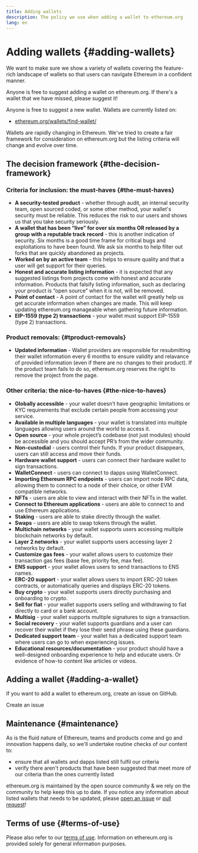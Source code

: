 ```yaml
---
title: Adding wallets
description: The policy we use when adding a wallet to ethereum.org
lang: en
---
```


# Adding wallets {#adding-wallets}

We want to make sure we show a variety of wallets covering the feature-rich landscape of wallets so that users can navigate Ethereum in a confident manner.

Anyone is free to suggest adding a wallet on ethereum.org. If there's a wallet that we have missed, please suggest it!

Anyone is free to suggest a new wallet. Wallets are currently listed on:

- [ethereum.org/wallets/find-wallet/](/wallets/find-wallet/)

Wallets are rapidly changing in Ethereum. We've tried to create a fair framework for consideration on ethereum.org but the listing criteria will change and evolve over time.

## The decision framework {#the-decision-framework}

### Criteria for inclusion: the must-haves {#the-must-haves}

- **A security-tested product** - whether through audit, an internal security team, open sourced coded, or some other method, your wallet's security must be reliable. This reduces the risk to our users and shows us that you take security seriously.
- **A wallet that has been “live” for over six months OR released by a group with a reputable track record** - this is another indication of security. Six months is a good time frame for critical bugs and exploitations to have been found. We ask six months to help filter out forks that are quickly abandoned as projects.
- **Worked on by an active team** - this helps to ensure quality and that a user will get support for their queries.
- **Honest and accurate listing information** - it is expected that any suggested listings from projects come with honest and accurate information. Products that falsify listing information, such as declaring your product is “open source” when it is not, will be removed.
- **Point of contact** - A point of contact for the wallet will greatly help us get accurate information when changes are made. This will keep updating ethereum.org manageable when gathering future information.
- **EIP-1559 (type 2) transactions** - your wallet must support EIP-1559 (type 2) transactions.

### Product removals: {#tproduct-removals}

- **Updated information** - Wallet providers are responsible for resubmitting their wallet information every 6 months to ensure validity and relavance of provided information (even if there are no changes to their product). If the product team fails to do so, ethereum.org reserves the right to remove the project from the page. 

### Other criteria: the nice-to-haves {#the-nice-to-haves}

- **Globally accessible** - your wallet doesn’t have geographic limitations or KYC requirements that exclude certain people from accessing your service.
- **Available in multiple languages** - your wallet is translated into multiple languages allowing users around the world to access it.
- **Open source** - your whole project’s codebase (not just modules) should be accessible and you should accept PR’s from the wider community.
- **Non-custodial** - users control their funds. If your product disappears, users can still access and move their funds.
- **Hardware wallet support** - users can connect their hardware wallet to sign transactions.
- **WalletConnect** - users can connect to dapps using WalletConnect.
- **Importing Ethereum RPC endpoints** - users can import node RPC data, allowing them to connect to a node of their choice, or other EVM compatible networks.
- **NFTs** - users are able to view and interact with their NFTs in the wallet.
- **Connect to Ethereum applications** - users are able to connect to and use Ethereum applications.
- **Staking** - users are able to stake directly through the wallet.
- **Swaps** - users are able to swap tokens through the wallet.
- **Multichain networks** - your wallet supports users accessing multiple blockchain networks by default.
- **Layer 2 networks** - your wallet supports users accessing layer 2 networks by default.
- **Customize gas fees** - your wallet allows users to customize their transaction gas fees (base fee, priority fee, max fee).
- **ENS support** - your wallet allows users to send transactions to ENS names.
- **ERC-20 support** - your wallet allows users to import ERC-20 token contracts, or automatically queries and displays ERC-20 tokens.
- **Buy crypto** - your wallet supports users directly purchasing and onboarding to crypto.
- **Sell for fiat** - your wallet supports users selling and withdrawing to fiat directly to card or a bank account.
- **Multisig** - your wallet supports multiple signatures to sign a transaction.
- **Social recovery** - your wallet supports guardians and a user can recover their wallet if they lose their seed phrase using these guardians.
- **Dedicated support team** - your wallet has a dedicated support team where users can go to when experiencing issues.
- **Educational resources/documentation** - your product should have a well-designed onboarding experience to help and educate users. Or evidence of how-to content like articles or videos.

## Adding a wallet {#adding-a-wallet}

If you want to add a wallet to ethereum.org, create an issue on GitHub.

<ButtonLink to="https://github.com/ethereum/ethereum-org-website/issues/new?assignees=&labels=wallet+%3Apurse%3A&template=suggest_wallet.yaml">
  Create an issue
</ButtonLink>

## Maintenance {#maintenance}

As is the fluid nature of Ethereum, teams and products come and go and innovation happens daily, so we'll undertake routine checks of our content to:

- ensure that all wallets and dapps listed still fulfil our criteria
- verify there aren't products that have been suggested that meet more of our criteria than the ones currently listed

ethereum.org is maintained by the open source community & we rely on the community to help keep this up to date. If you notice any information about listed wallets that needs to be updated, please [open an issue](https://github.com/ethereum/ethereum-org-website/issues/new?assignees=&labels=wallet+%3Apurse%3A&template=suggest_wallet.yaml) or [pull request](https://github.com/ethereum/ethereum-org-website/pulls)!


## Terms of use {#terms-of-use}

Please also refer to our [terms of use](/terms-of-use/). Information on ethereum.org is provided solely for general information purposes.
